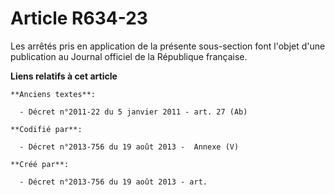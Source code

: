 # Article R634-23

Les arrêtés pris en application de la présente sous-section font l'objet d'une publication au Journal officiel de la
République française.

**Liens relatifs à cet article**

	**Anciens textes**:

	  - Décret n°2011-22 du 5 janvier 2011 - art. 27 (Ab)

	**Codifié par**:

	  - Décret n°2013-756 du 19 août 2013 -  Annexe (V)

	**Créé par**:

	  - Décret n°2013-756 du 19 août 2013 - art.
